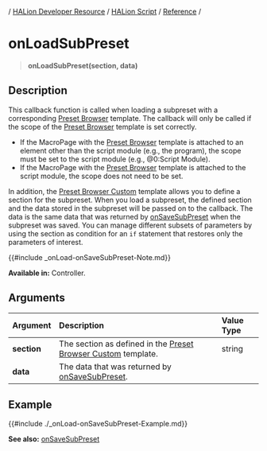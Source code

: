 / [HALion Developer Resource](../../HALion-Developer-Resource.md) / [HALion Script](./HALion-Script.md) / [Reference](./Reference.md) /

# onLoadSubPreset

>**onLoadSubPreset(section, data)**

## Description

This callback function is called when loading a subpreset with a corresponding [Preset Browser](../../HALion-Macro-Page/pages/Preset-Browser.md) template. The callback will only be called if the scope of the [Preset Browser](../../HALion-Macro-Page/pages/Preset-Browser.md) template is set correctly.

* If the MacroPage with the [Preset Browser](../../HALion-Macro-Page/pages/Preset-Browser.md) template is attached to an element other than the script module (e.g., the program), the scope must be set to the script module (e.g., @0:Script Module).
* If the MacroPage with the [Preset Browser](../../HALion-Macro-Page/pages/Preset-Browser.md) template is attached to the script module, the scope does not need to be set.

In addition, the [Preset Browser Custom](../../HALion-Macro-Page/pages/Preset-Browser-Custom.md) template allows you to define a section for the subpreset. When you load a subpreset, the defined section and the data stored in the subpreset will be passed on to the callback. The data is the same data that was returned by [onSaveSubPreset](./onSaveSubPreset.md) when the subpreset was saved. You can manage different subsets of parameters by using the section as condition for an ``if`` statement that restores only the parameters of interest.

{{#include _onLoad-onSaveSubPreset-Note.md}}

**Available in:** Controller.

## Arguments

|Argument|Description|Value Type|
|:-|:-|:-|
|**section**|The section as defined in the [Preset Browser Custom](../../HALion-Macro-Page/pages/Preset-Browser-Custom.md) template.|string|
|**data**|The data that was returned by [onSaveSubPreset](./onSaveSubPreset.md).||

## Example

{{#include ./_onLoad-onSaveSubPreset-Example.md}}

**See also:** [onSaveSubPreset](./onSaveSubPreset.md)